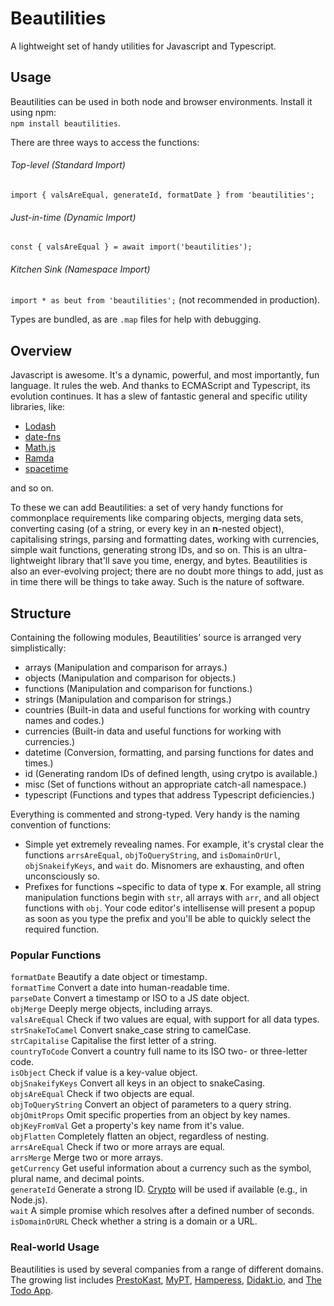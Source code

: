 # Beautilities
A lightweight set of handy utilities for Javascript and Typescript.

## Usage
Beautilities can be used in both node and browser environments. Install it using npm:\
`npm install beautilities`.

There are three ways to access the functions:
###### Top-level (Standard Import)
`import { valsAreEqual, generateId, formatDate } from 'beautilities';`

###### Just-in-time (Dynamic Import)
`const { valsAreEqual } = await import('beautilities');`

###### Kitchen Sink (Namespace Import)
`import * as beut from 'beautilities';` (not recommended in production).

Types are bundled, as are `.map` files for help with debugging.

## Overview
Javascript is awesome. It's a dynamic, powerful, and most importantly, fun language. It rules the web. And thanks to ECMAScript and Typescript, its evolution continues. It has a slew of fantastic general and specific utility libraries, like:
* [Lodash](https://lodash.com)
* [date-fns](https://date-fns.org)
* [Math.js](https://mathjs.org)
* [Ramda](https://ramdajs.com)
* [spacetime](https://github.com/spencermountain/spacetime)

and so on.

To these we can add Beautilities: a set of very handy functions for commonplace requirements like comparing objects, merging data sets, converting casing (of a string, or every key in an **n**-nested object), capitalising strings, parsing and formatting dates, working with currencies, simple wait functions, generating strong IDs, and so on. This is an ultra-lightweight library that'll save you time, energy, and bytes. Beautilities is also an ever-evolving project; there are no doubt more things to add, just as in time there will be things to take away. Such is the nature of software.

## Structure
Containing the following modules, Beautilities' source is arranged very simplistically:
* arrays (Manipulation and comparison for arrays.)
* objects (Manipulation and comparison for objects.)
* functions (Manipulation and comparison for functions.)
* strings (Manipulation and comparison for strings.)
* countries (Built-in data and useful functions for working with country names and codes.)
* currencies (Built-in data and useful functions for working with currencies.)
* datetime (Conversion, formatting, and parsing functions for dates and times.)
* id (Generating random IDs of defined length, using crytpo is available.)
* misc (Set of functions without an appropriate catch-all namespace.)
* typescript (Functions and types that address Typescript deficiencies.)


Everything is commented and strong-typed. Very handy is the naming convention of functions:
- Simple yet extremely revealing names. For example, it's crystal clear the functions `arrsAreEqual`, `objToQueryString`, and `isDomainOrUrl`, `objSnakeifyKeys`, and `wait` do. Misnomers are exhausting, and often unconsciously so.
- Prefixes for functions ~specific to data of type **x**. For example, all string manipulation functions begin with `str`, all arrays with `arr`, and all object functions with `obj`. Your code editor's intellisense will present a popup as soon as you type the prefix and you'll be able to quickly select the required function.

### Popular Functions
`formatDate` Beautify a date object or timestamp.\
`formatTime` Convert a date into human-readable time.\
`parseDate` Convert a timestamp or ISO to a JS date object.\
`objMerge` Deeply merge objects, including arrays.\
`valsAreEqual` Check if two values are equal, with support for all data types.\
`strSnakeToCamel` Convert snake_case string to camelCase.\
`strCapitalise` Capitalise the first letter of a string.\
`countryToCode` Convert a country full name to its ISO two- or three-letter code.\
`isObject` Check if value is a key-value object.\
`objSnakeifyKeys` Convert all keys in an object to snakeCasing.\
`objsAreEqual` Check if two objects are equal.\
`objToQueryString` Convert an object of parameters to a query string.\
`objOmitProps` Omit specific properties from an object by key names.\
`objKeyFromVal` Get a property's key name from it's value.\
`objFlatten` Completely flatten an object, regardless of nesting.\
`arrsAreEqual` Check if two or more arrays are equal.\
`arrsMerge` Merge two or more arrays.\
`getCurrency` Get useful information about a currency such as the symbol, plural name, and decimal points.\
`generateId` Generate a strong ID. [Crypto](https://nodejs.org/api/crypto.html) will be used if available (e.g., in Node.js).\
`wait` A simple promise which resolves after a defined number of seconds.\
`isDomainOrURL` Check whether a string is a domain or a URL.

### Real-world Usage
Beautilities is used by several companies from a range of different domains. The growing list includes [PrestoKast](https://prestokast.com), [MyPT](https://mypt.co), [Hamperess](https://hamperess.com), [Didakt.io](https://didakt.io), and
[The Todo App](https://thetodoapp.com).